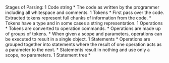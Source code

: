 
Stages of Parsing:
  1 Code string
    * The code as written by the programmer including all whitespace and
      comments.
  1 Tokens
    * First pass over the code. Extracted tokens represent full chunks of
      information from the code.
    * Tokens have a type and in some cases a string representation.
  1 Operations
    * Tokens are converted to operation commands.
    * Operations are made up of groups of tokens.
    * When given a scope and parameters, operations can be executed to result
      in a single object.
  1 Statements
    * Operations are grouped together into statements where the result of one
      operation acts as a parameter to the next.
    * Statements result in nothing and use only a scope, no parameters.
  1 Statement tree
    * 

